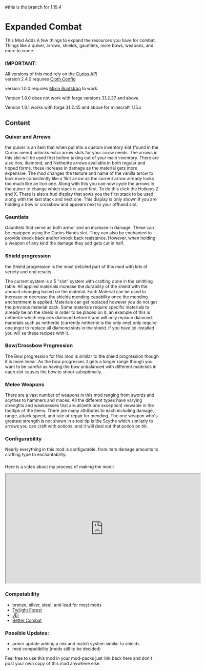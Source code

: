 #this is the branch for 1.19.4

# Expanded Combat

This Mod Adds A few things to expand the resources you have for combat. Things like a quiver, arrows, shields, 
gauntlets, more bows, weapons, and more to come.
### IMPORTANT:
All versions of this mod rely on the [Curios API](https://www.curseforge.com/minecraft/mc-mods/curios) \
version 2.4.0 requires [Cloth Config](https://www.curseforge.com/minecraft/mc-mods/cloth-config)

version 1.0.0 requires&nbsp;[Mixin Bootstrap](https://www.curseforge.com/minecraft/mc-mods/mixinbootstrap) to work.

Version 1.0.0 does not work with forge versions 31.2.37 and above.

Version 1.0.1 works with forge 31.2.45 and above for minecraft 1.15.x

## Content
### Quiver and Arrows
the quiver is an item that when put into a custom inventory slot (found in the Curios menu) unlocks extra arrow slots for your 
arrow needs. The arrows in this slot will be used first before taking out of your main inventory. There are also iron, 
diamond, and Netherite arrows available in both regular and tipped forms. these increase in damage as the material gets 
more expensive. The mod changes the texture and name of the vanilla arrow to look more consistently like a flint arrow 
as the current arrow already looks too much like an Iron one. Along with this you can now cycle the arrows in the quiver
to change which stack is used first. To do this click the Hotkeys Z and X. There is also a hud display that sows you the
first stack to be used along with the last stack and next one. This display is only shown if you are holding a bow or 
crossbow and appears next to your offhand slot.
### Gauntlets
Gauntlets that serve as both armor and an increase in damage. These can be equipped using the Curios Hands slot. 
They can also be enchanted to provide knock back and/or knock back resistance. However, when holding a weapon of any kind 
the damage they add gets cut in half.
### Shield progression
the Shield progression is the most detailed part of this mod with lots of veriety and end results.

The current system is a 5 "slot" system with crafting done in the smithing table. 
All applied materials increase the durability of the shield with the amount changing based on the material.
Each Material can be used to increase or decrease the shields mending capability once the mending enchantment is applied.
Materials can get replaced however you do not get the previous material back. Some materials require specific materials 
to already be on the shield in order to be placed on it. an example of this is netherite which requires diamond before 
it and will only replace diamond. materials such as netherite (currently netherite is the only one) only require one 
ingot to replace all diamond slots in the shield. if you have jei installed you will se these recipes with it.
### Bow/Crossbow Progression
The Bow progression for this mod is similar to the shield progression though it is more linear. 
As the bow progresses it gets a longer range though you want to be careful as having the bow unbalanced with different 
materials in each slot causes the bow to shoot suboptimally.

### Melee Weapons
There are a vast number of weapons in this mod ranging from swords and scythes to hammers and maces. All the different 
types have varying strengths and weaknesses that are all(with one exception) viewable in the tooltips of the items. There 
are many attributes to each including damage, range, attack speed, and rate of repair for mending. The one weapon 
who's greatest strength is not shown in a tool tip is the Scythe which similarly to arrows you can craft with potions, and it 
will deal out that potion on hit.

### Configurability
Nearly everything in this mod is configurable. from item damage amounts to crafting type to enchantability.

###
Here is a video about my process of making the mod!:

<iframe allowfullscreen="allowfullscreen" src="https://www.youtube.com/embed/l5xrhWNCOXQ?wmode=transparent" height="358" width="638"></iframe>


### Compatability
- bronze, silver, steel, and lead for most mods
- [Twilight Forest](https://www.curseforge.com/minecraft/mc-mods/the-twilight-forest)
- [JEI](https://www.curseforge.com/minecraft/mc-mods/jei)
- [Better Combat](https://www.curseforge.com/minecraft/mc-mods/better-combat-by-daedelus)

### Possible Updates:
- armor update adding a mix and match system similar to shields
- mod compatibility (mods still to be decided)

Feel free to use this mod in your mod-packs just link back here and don't post your own copy of this mod anywhere else.

